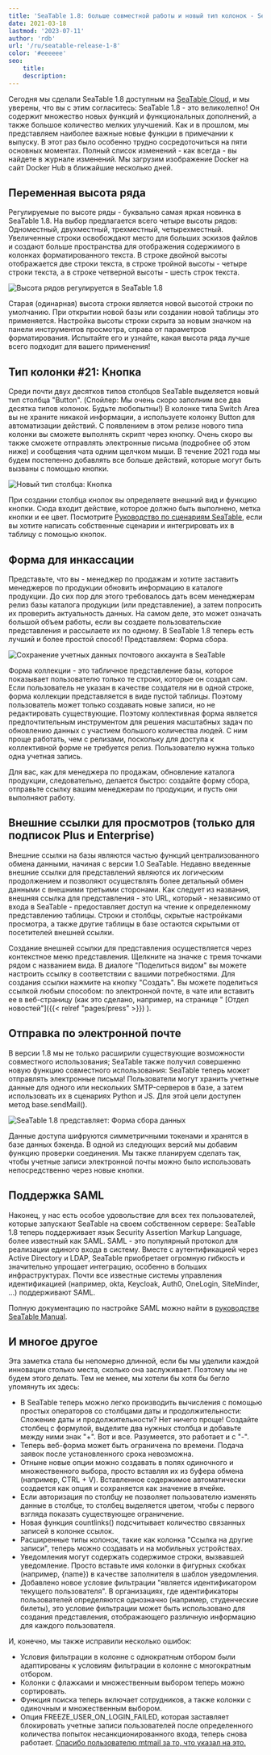 ```yaml
---
title: 'SeaTable 1.8: больше совместной работы и новый тип колонок - SeaTable'
date: 2021-03-18
lastmod: '2023-07-11'
author: 'rdb'
url: '/ru/seatable-release-1-8'
color: '#eeeeee'
seo:
    title:
    description:
---
```


Сегодня мы сделали SeaTable 1.8 доступным на [SeaTable Cloud](https://cloud.seatable.io), и мы уверены, что вы с этим согласитесь: SeaTable 1.8 - это великолепно! Он содержит множество новых функций и функциональных дополнений, а также большое количество мелких улучшений. Как и в прошлом, мы представляем наиболее важные новые функции в примечании к выпуску. В этот раз было особенно трудно сосредоточиться на пяти основных моментах. Полный список изменений - как всегда - вы найдете в журнале изменений. Мы загрузим изображение Docker на сайт Docker Hub в ближайшие несколько дней.

## Переменная высота ряда

Регулируемые по высоте ряды - буквально самая яркая новинка в SeaTable 1.8. На выбор предлагается всего четыре высоты рядов: Одноместный, двухместный, трехместный, четырехместный. Увеличенные строки освобождают место для больших эскизов файлов и создают больше пространства для отображения содержимого в колонках форматированного текста. В строке двойной высоты отображается две строки текста, в строке тройной высоты - четыре строки текста, а в строке четверной высоты - шесть строк текста.

![Высота рядов регулируется в SeaTable 1.8](images/SeaTable1.8_CustomizableRowHeight_1498x646.png)

Старая (одинарная) высота строки является новой высотой строки по умолчанию. При открытии новой базы или создании новой таблицы это применяется. Настройка высоты строки скрыта за новым значком на панели инструментов просмотра, справа от параметров форматирования. Испытайте его и узнайте, какая высота ряда лучше всего подходит для вашего применения!

## Тип колонки #21: Кнопка

Среди почти двух десятков типов столбцов SeaTable выделяется новый тип столбца "Button". (Спойлер: Мы очень скоро заполним все два десятка типов колонок. Будьте любопытны!) В колонке типа Switch Area вы не храните никакой информации, а используете колонку Button для автоматизации действий. С появлением в этом релизе нового типа колонки вы сможете выполнять скрипт через кнопку. Очень скоро вы также сможете отправлять электронные письма (подробнее об этом ниже) и сообщения чата одним щелчком мыши. В течение 2021 года мы будем постепенно добавлять все больше действий, которые могут быть вызваны с помощью кнопки.

![Новый тип столбца: Кнопка](images/SeaTable1.8_ColumnType_Button_1500x708.png)

При создании столбца кнопок вы определяете внешний вид и функцию кнопки. Сюда входит действие, которое должно быть выполнено, метка кнопки и ее цвет. Посмотрите [Руководство по сценариям SeaTable](https://seatable.github.io/seatable-scripts/), если вы хотите написать собственные сценарии и интегрировать их в таблицу с помощью кнопок.

## Форма для инкассации

Представьте, что вы - менеджер по продажам и хотите заставить менеджеров по продукции обновить информацию в каталоге продукции. До сих пор для этого требовалось дать всем менеджерам релиз базы каталога продукции (или представление), а затем попросить их проверить актуальность данных. На самом деле, это может означать большой объем работы, если вы создаете пользовательские представления и рассылаете их по одному. В SeaTable 1.8 теперь есть лучший и более простой способ! Представляем: Форма сбора.

![Сохранение учетных данных почтового аккаунта в SeaTable](images/SeaTable1.8_MailAccount_1500x495.png)

Форма коллекции - это табличное представление базы, которое показывает пользователю только те строки, которые он создал сам. Если пользователь не указан в качестве создателя ни в одной строке, форма коллекции представляется в виде пустой таблицы. Поэтому пользователь может только создавать новые записи, но не редактировать существующие. Поэтому коллективная форма является предпочтительным инструментом для решения масштабных задач по обновлению данных с участием большого количества людей. С ним проще работать, чем с релизами, поскольку для доступа к коллективной форме не требуется релиз. Пользователю нужна только одна учетная запись.

Для вас, как для менеджера по продажам, обновление каталога продукции, следовательно, делается быстро: создайте форму сбора, отправьте ссылку вашим менеджерам по продукции, и пусть они выполняют работу.

## Внешние ссылки для просмотров (только для подписок Plus и Enterprise)

Внешние ссылки на базы являются частью функций централизованного обмена данными, начиная с версии 1.0 SeaTable. Недавно введенные внешние ссылки для представлений являются их логическим продолжением и позволяют осуществлять более детальный обмен данными с внешними третьими сторонами. Как следует из названия, внешняя ссылка для представления - это URL, который - независимо от входа в SeaTable - предоставляет доступ на чтение к определенному представлению таблицы. Строки и столбцы, скрытые настройками просмотра, а также другие таблицы в базе остаются скрытыми от посетителей внешней ссылки.

Создание внешней ссылки для представления осуществляется через контекстное меню представления. Щелкните на значке с тремя точками рядом с названием вида. В диалоге "Поделиться видом" вы можете настроить ссылку в соответствии с вашими потребностями. Для создания ссылки нажмите на кнопку "Создать". Вы можете поделиться ссылкой любым способом: по электронной почте, в чате или вставить ее в веб-страницу (как это сделано, например, на странице " [Отдел новостей"]({{< relref "pages/press" >}}) ).

## Отправка по электронной почте

В версии 1.8 мы не только расширили существующие возможности совместного использования; SeaTable также получил совершенно новую функцию совместного использования: SeaTable теперь может отправлять электронные письма! Пользователи могут хранить учетные данные для одного или нескольких SMTP-серверов в базе, а затем использовать их в сценариях Python и JS. Для этой цели доступен метод base.sendMail().

![SeaTable 1.8 представляет: Форма сбора данных](images/SeaTable1.8_DataCollectionTable_1500x495.png)

Данные доступа шифруются симметричными токенами и хранятся в базе данных бэкенда. В одной из следующих версий мы добавим функцию проверки соединения. Мы также планируем сделать так, чтобы учетные записи электронной почты можно было использовать непосредственно через новые кнопки.

## Поддержка SAML

Наконец, у нас есть особое удовольствие для всех тех пользователей, которые запускают SeaTable на своем собственном сервере: SeaTable 1.8 теперь поддерживает язык Security Assertion Markup Language, более известный как SAML. SAML - это популярный протокол для реализации единого входа в систему. Вместе с аутентификацией через Active Directory и LDAP, SeaTable приобретает огромную гибкость и значительно упрощает интеграцию, особенно в больших инфраструктурах. Почти все известные системы управления идентификацией (например, okta, Keycloak, Auth0, OneLogin, SiteMinder, ...) поддерживают SAML.

Полную документацию по настройке SAML можно найти в [руководстве SeaTable Manual](https://manual.seatable.io/config/enterprise/saml/).

## И многое другое

Эта заметка стала бы непомерно длинной, если бы мы уделили каждой инновации столько места, сколько она заслуживает. Поэтому мы не будем этого делать. Тем не менее, мы хотели бы хотя бы бегло упомянуть их здесь:

- В SeaTable теперь можно легко производить вычисления с помощью простых операторов со столбцами даты и продолжительности: Сложение даты и продолжительности? Нет ничего проще! Создайте столбец с формулой, выделите два нужных столбца и добавьте между ними знак "+". Вот и все. Разумеется, это работает и с "-".
- Теперь веб-форма может быть ограничена по времени. Подача заявок после установленного срока невозможна.
- Отныне новые опции можно создавать в полях одиночного и множественного выбора, просто вставляя их из буфера обмена (например, CTRL + V). Вставленное содержимое автоматически создается как опция и сохраняется как значение в ячейке.
- Если авторизация по столбцу не позволяет пользователю изменять данные в столбце, то столбец выделяется цветом, чтобы с первого взгляда показать существующее ограничение.
- Новая функция countlinks() подсчитывает количество связанных записей в колонке ссылок.
- Расширенные типы колонок, такие как колонка "Ссылка на другие записи", теперь можно создавать и на мобильных устройствах.
- Уведомления могут содержать содержимое строки, вызвавшей уведомление. Просто вставьте имя колонки в фигурных скобках (например, {name}) в качестве заполнителя в шаблон уведомления.
- Добавлено новое условие фильтрации "является идентификатором текущего пользователя". В организациях, где идентификаторы пользователей определяются однозначно (например, студенческие билеты), это условие фильтрации может быть использовано для создания представления, отображающего различную информацию для каждого пользователя.

И, конечно, мы также исправили несколько ошибок:

- Условия фильтрации в колонне с однократным отбором были адаптированы к условиям фильтрации в колонне с многократным отбором.
- Колонки с флажками и множественным выбором теперь можно сортировать.
- Функция поиска теперь включает сотрудников, а также колонки с одиночным и множественным выбором.
- Опция FREEZE_USER_ON_LOGIN_FAILED, которая заставляет блокировать учетные записи пользователей после определенного количества попыток несанкционированного входа, теперь снова работает. [Спасибо пользователю mtmail за то, что указал на это.](https://forum.seatable.io/t/v1-7-1-freeze-account-and-fail2ban/296)
